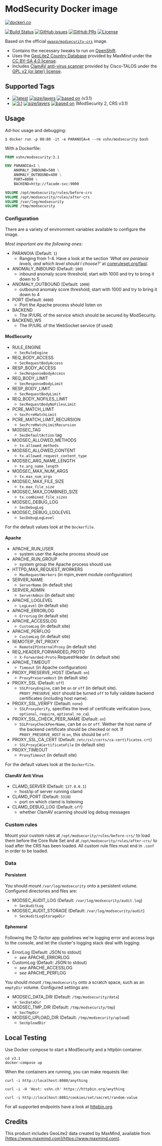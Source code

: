# ModSecurity Docker image

[![dockeri.co](http://dockeri.co/image/vshn/modsecurity)](https://hub.docker.com/r/vshn/modsecurity/)

[![Build Status](https://img.shields.io/docker/cloud/build/vshn/modsecurity.svg)](https://hub.docker.com/r/vshn/modsecurity/builds
) [![GitHub issues](https://img.shields.io/github/issues-raw/vshn/modsecurity-docker.svg)](https://github.com/vshn/modsecurity-docker/issues
) [![GitHub PRs](https://img.shields.io/github/issues-pr-raw/vshn/modsecurity-docker.svg)](https://github.com/vshn/modsecurity-docker/pulls
) [![License](https://img.shields.io/github/license/vshn/modsecurity-docker.svg)](https://github.com/vshn/modsecurity-docker/blob/master/LICENSE)

Based on the official [`owasp/modsecurity-crs`](https://hub.docker.com/r/owasp/modsecurity-crs) image.

* Contains the necessary tweaks to run on [OpenShift](https://www.openshift.com/).
* Uses the [GeoLite2 Country Database](https://dev.maxmind.com/geoip/geoip2/geolite2/) provided
  by MaxMind under the [CC BY-SA 4.0 license](https://creativecommons.org/licenses/by-sa/4.0/).
* Includes [ClamAV anti-virus scanner](https://www.clamav.net/) provided by Cisco-TALOS under the
  [GPL v2 (or later) license](https://github.com/Cisco-Talos/clamav-devel/blob/master/COPYING).

## Supported Tags

* [![latest](
  https://img.shields.io/badge/latest-blue.svg?colorA=22313f&colorB=4a637b&logo=docker)](
  https://github.com/vshn/modsecurity-docker/blob/master/v3.1/Dockerfile) [![size/layers](
  https://images.microbadger.com/badges/image/vshn/modsecurity:latest.svg)](
  https://microbadger.com/images/vshn/modsecurity:latest) [![based on](
  https://img.shields.io/badge/Git-master-grey.svg?colorA=5a5b5c&colorB=9a9b9c&logo=github)](
  https://github.com/SpiderLabs/owasp-modsecurity-crs/tree/v3.1/dev/util/docker) (v3.1)
* [![3.1](
  https://img.shields.io/badge/3.1-blue.svg?colorA=22313f&colorB=4a637b&logo=docker)](
  https://github.com/vshn/modsecurity-docker/blob/master/v3.1/Dockerfile) [![size/layers](
  https://images.microbadger.com/badges/image/vshn/modsecurity:3.1.svg)](
  https://microbadger.com/images/vshn/modsecurity:3.1) [![based on](
  https://img.shields.io/badge/Git-master-grey.svg?colorA=5a5b5c&colorB=9a9b9c&logo=github)](
  https://github.com/SpiderLabs/owasp-modsecurity-crs/tree/v3.1/dev/util/docker) (ModSecurity 2, CRS v3.1)

## Usage

Ad-hoc usage and debugging:

```console
$ docker run -p 80:80 -it -e PARANOIA=4 --rm vshn/modsecurity bash
```

With a Dockerfile:

```Dockerfile
FROM vshn/modsecurity:3.1

ENV PARANOIA=1 \
    ANOMALY_INBOUND=500 \
    ANOMALY_OUTBOUND=400 \
    PORT=8000 \
    BACKEND=http://facade-svc:9000

VOLUME /opt/modsecurity/rules/before-crs
VOLUME /opt/modsecurity/rules/after-crs
VOLUME /var/log/modsecurity
VOLUME /tmp/modsecurity
```

### Configuration

There are a variety of environment variables available to configure the image.

*Most important are the following ones:*

* PARANOIA (Default: `1`)
  * Ranging from 1-4. Have a look at the section *'What are paranoia levels, and
    which level should I choose?'* at [coreruleset.org/faq/](https://coreruleset.org/faq/).
* ANOMALY_INBOUND (Default: `100`)
  * inbound anomaly score threshold; start with 1000 and try to bring it down to 5
* ANOMALY_OUTBOUND (Default: `1000`)
  * outbound anomaly score threshold; start with 1000 and try to bring it down to 4
* PORT (Default: `8080`)
  * Port the Apache process should listen on
* BACKEND
  * The IP/URL of the service which should be secured by ModSecurity.
* BACKEND_WS
  * The IP/URL of the WebSocket service (if used)

#### ModSecurity

* RULE_ENGINE
  * `SecRuleEngine`
* REQ_BODY_ACCESS
  * `SecRequestBodyAccess`
* RESP_BODY_ACCESS
  * `SecResponseBodyAccess`
* REQ_BODY_LIMIT
  * `SecResponseBodyLimit`
* RESP_BODY_LIMIT
  * `SecRequestBodyLimit`
* REQ_BODY_NOFILES_LIMIT
  * `SecRequestBodyNoFilesLimit`
* PCRE_MATCH_LIMIT
  * `SecPcreMatchLimit`
* PCRE_MATCH_LIMIT_RECURSION
  * `SecPcreMatchLimitRecursion`
* MODSEC_TAG
  * `SecDefaultAction` tag
* MODSEC_ALLOWED_METHODS
  * `tx.allowed_methods`
* MODSEC_ALLOWED_CONTENT
  * `tx.allowed_request_content_type`
* MODSEC_ARG_NAME_LENGTH
  * `tx.arg_name_length`
* MODSEC_MAX_NUM_ARGS
  * `tx.max_num_args`
* MODSEC_MAX_FILE_SIZE
  * `tx.max_file_size`
* MODSEC_MAX_COMBINED_SIZE
  * `tx.combined_file_sizes`
* MODSEC_DEBUG_LOG
  * `SecDebugLog`
* MODSEC_DEBUG_LOGLEVEL
  * `SecDebugLogLevel`

For the default values look at the `Dockerfile`.

#### Apache

* APACHE_RUN_USER
  * system user the Apache process should use
* APACHE_RUN_GROUP
  * system group the Apache process should use
* HTTPD_MAX_REQUEST_WORKERS
  * `MaxRequestWorkers` (in mpm_event module configuration)
* SERVER_NAME
  * `ServerName` (in default site)
* SERVER_ADMIN
  * `ServerAdmin` (in default site)
* APACHE_LOGLEVEL
  * `LogLevel` (in default site)
* APACHE_ERRORLOG
  * `ErrorLog` (in default site)
* APACHE_ACCESSLOG
  * `CustomLog` (in default site)
* APACHE_PERFLOG
  * `CustomLog` (in default site)
* REMOTEIP_INT_PROXY
  * `RemoteIPInternalProxy` (in default site)
* REQ_HEADER_FORWARDED_PROTO
  * `X-Forwarded-Proto` RequestHeader (in default site)
* APACHE_TIMEOUT
  * `Timeout` (in Apache configuration)
* PROXY_PRESERVE_HOST (Default: `on`)
  * `ProxyPreserveHost` (in default site)
* PROXY_SSL (Default: `off`)
  * `SSLProxyEngine`, can be `on` or `off` (in default site). `PROXY_PRESERVE_HOST` should be turned `off` to fully validate backend certificates (including host name).
* PROXY_SSL_VERIFY (Default: `none`)
  * `SSLProxyVerify`, specifies the level of certificate verification (`none`, `optional`, `require`, `optional_no_ca`).
* PROXY_SSL_CHECK_PEER_NAME (Default: `on`)
  * `SSLProxyCheckPeerName`, can be `on` or `off`. Wether the host name of the backend certificate should be checked or not. If `PROXY_PRESERVE_HOST` is `on`, this should be `off`.
* PROXY_SSL_CA_CERT (Default: `/etc/ssl/certs/ca-certificates.crt`)
  * `SSLProxyCACertificateFile` (in default site)
* PROXY_TIMEOUT
  * `ProxyTimeout` (in default site)

For the default values look at the `Dockerfile`.

#### ClamAV Anti Virus

* CLAMD_SERVER (Default: `127.0.0.1`)
  * host/ip of server running clamd
* CLAMD_PORT (Default: `3310`)
  * port on which clamd is listening
* CLAMD_DEBUG_LOG (Default: `off`)
  * whether ClamAV scanning should log debug messages

### Custom rules

Mount your custom rules at `/opt/modsecurity/rules/before-crs/` to load them
before the Core Rule Set and at `/opt/modsecurity/rules/after-crs/` to load
after the CRS has been loaded. All custom rule files must end in `.conf` in
order to be loaded.

### Data

#### Persistent

You should mount `/var/log/modsecurity` onto a persistent volume.
Configured directories and files are:

* MODSEC_AUDIT_LOG (Default: `/var/log/modsecurity/audit.log`)
  * `SecAuditLog`
* MODSEC_AUDIT_STORAGE (Default: `/var/log/modsecurity/audit`)
  * `SecAuditLogStorageDir`

#### Ephemeral

Following the 12-factor app guidelines we're logging error and access
logs to the console, and let the cluster's logging stack deal with logging:

* ErrorLog (Default: JSON to stdout)
  * *see* APACHE_ERRORLOG
* CustomLog (Default: JSON to stdout)
  * *see* APACHE_ACCESSLOG
  * *see* APACHE_PERFLOG

You should mount `/tmp/modsecurity` onto a scratch space, such as an
`emptyDir` volume. Configured settings are:

* MODSEC_DATA_DIR (Default: `/tmp/modsecurity/data`)
  * `SecDataDir`
* MODSEC_TMP_DIR (Default: `/tmp/modsecurity/tmp`)
  * `SecTmpDir`
* MODSEC_UPLOAD_DIR (Default: `/tmp/modsecurity/upload`)
  * `SecUploadDir`

## Local Testing

Use Docker compose to start a ModSecurity and a httpbin container.
```
cd v3.1
docker-compose up
```

When the containers are running, you can make requests like:
```
curl -i http://localhost:8080/anything

curl -i -H 'Host: vshn.ch' https://httpbin.org/anything

curl -i http://localhost:8081/cookies/set/secret/random-value
```

For all supported endpoints have a look at [httpbin.org](https://httpbin.org).

## Credits

This product includes GeoLite2 data created by MaxMind, available from
[https://www.maxmind.com](https://www.maxmind.com).
